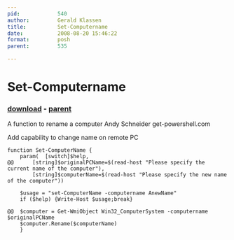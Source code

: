 ```yaml
---
pid:            540
author:         Gerald Klassen
title:          Set-Computername
date:           2008-08-20 15:46:22
format:         posh
parent:         535

---
```


# Set-Computername

### [download](Scripts\540.ps1) - [parent](Scripts\535.md)

A function to rename a computer
Andy Schneider
get-powershell.com

Add capability to change name on remote PC

```posh
function Set-ComputerName {
	param(	[switch]$help,
@@		[string]$originalPCName=$(read-host "Please specify the current name of the computer"),
		[string]$computerName=$(read-host "Please specify the new name of the computer"))
			
	$usage = "set-ComputerName -computername AnewName"
	if ($help) {Write-Host $usage;break}
	
@@	$computer = Get-WmiObject Win32_ComputerSystem -computername $originalPCName
	$computer.Rename($computerName)
	}
```
